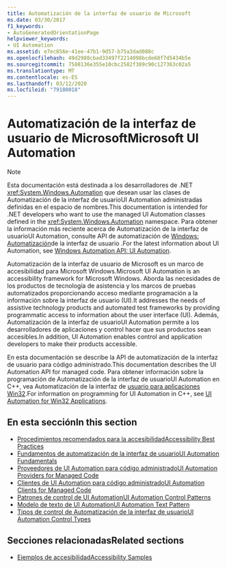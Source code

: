 ```yaml
---
title: Automatización de la interfaz de usuario de Microsoft
ms.date: 03/30/2017
f1_keywords:
- AutoGeneratedOrientationPage
helpviewer_keywords:
- UI Automation
ms.assetid: e7ec856e-41ee-47b1-9d57-b75a3dad088c
ms.openlocfilehash: 49d2988cbad33497f2214098bcde68f7d5434b5e
ms.sourcegitcommit: 7588136e355e10cbc2582f389c90c127363c02a5
ms.translationtype: MT
ms.contentlocale: es-ES
ms.lasthandoff: 03/12/2020
ms.locfileid: "79180018"
---
```

# <a name="microsoft-ui-automation"></a><span data-ttu-id="1663c-102">Automatización de la interfaz de usuario de Microsoft</span><span class="sxs-lookup"><span data-stu-id="1663c-102">Microsoft UI Automation</span></span>

> [!NOTE]
> <span data-ttu-id="1663c-103">Esta documentación está destinada a los desarrolladores de .NET <xref:System.Windows.Automation> que desean usar las clases de Automatización de la interfaz de usuarioUI Automation administradas definidas en el espacio de nombres.</span><span class="sxs-lookup"><span data-stu-id="1663c-103">This documentation is intended for .NET developers who want to use the managed UI Automation classes defined in the <xref:System.Windows.Automation> namespace.</span></span> <span data-ttu-id="1663c-104">Para obtener la información más reciente acerca de Automatización de la interfaz de usuarioUI Automation, consulte API de automatización de [Windows: Automatización](/windows/win32/winauto/entry-uiauto-win32)de la interfaz de usuario .</span><span class="sxs-lookup"><span data-stu-id="1663c-104">For the latest information about UI Automation, see [Windows Automation API: UI Automation](/windows/win32/winauto/entry-uiauto-win32).</span></span>

 <span data-ttu-id="1663c-105">Automatización de la interfaz de usuario de Microsoft es un marco de accesibilidad para Microsoft Windows.</span><span class="sxs-lookup"><span data-stu-id="1663c-105">Microsoft UI Automation is an accessibility framework for Microsoft Windows.</span></span> <span data-ttu-id="1663c-106">Aborda las necesidades de los productos de tecnología de asistencia y los marcos de pruebas automatizados proporcionando acceso mediante programación a la información sobre la interfaz de usuario (UI).</span><span class="sxs-lookup"><span data-stu-id="1663c-106">It addresses the needs of assistive technology products and automated test frameworks by providing programmatic access to information about the user interface (UI).</span></span> <span data-ttu-id="1663c-107">Además, Automatización de la interfaz de usuarioUI Automation permite a los desarrolladores de aplicaciones y control hacer que sus productos sean accesibles.</span><span class="sxs-lookup"><span data-stu-id="1663c-107">In addition, UI Automation enables control and application developers to make their products accessible.</span></span>

 <span data-ttu-id="1663c-108">En esta documentación se describe la API de automatización de la interfaz de usuario para código administrado.</span><span class="sxs-lookup"><span data-stu-id="1663c-108">This documentation describes the UI Automation API for managed code.</span></span> <span data-ttu-id="1663c-109">Para obtener información sobre la programación de Automatización de la interfaz de usuarioUI Automation en C++, vea Automatización de la interfaz de [usuario para aplicaciones Win32](/windows/desktop/winauto/windows-automation-api-portal).</span><span class="sxs-lookup"><span data-stu-id="1663c-109">For information on programming for UI Automation in C++, see [UI Automation for Win32 Applications](/windows/desktop/winauto/windows-automation-api-portal).</span></span>

## <a name="in-this-section"></a><span data-ttu-id="1663c-110">En esta sección</span><span class="sxs-lookup"><span data-stu-id="1663c-110">In this section</span></span>

- [<span data-ttu-id="1663c-111">Procedimientos recomendados para la accesibilidad</span><span class="sxs-lookup"><span data-stu-id="1663c-111">Accessibility Best Practices</span></span>](accessibility-best-practices.md)
- [<span data-ttu-id="1663c-112">Fundamentos de automatización de la interfaz de usuario</span><span class="sxs-lookup"><span data-stu-id="1663c-112">UI Automation Fundamentals</span></span>](ui-automation-fundamentals.md)
- [<span data-ttu-id="1663c-113">Proveedores de UI Automation para código administrado</span><span class="sxs-lookup"><span data-stu-id="1663c-113">UI Automation Providers for Managed Code</span></span>](ui-automation-providers-for-managed-code.md)
- [<span data-ttu-id="1663c-114">Clientes de UI Automation para código administrado</span><span class="sxs-lookup"><span data-stu-id="1663c-114">UI Automation Clients for Managed Code</span></span>](ui-automation-clients-for-managed-code.md)
- [<span data-ttu-id="1663c-115">Patrones de control de UI Automation</span><span class="sxs-lookup"><span data-stu-id="1663c-115">UI Automation Control Patterns</span></span>](ui-automation-control-patterns.md)
- [<span data-ttu-id="1663c-116">Modelo de texto de UI Automation</span><span class="sxs-lookup"><span data-stu-id="1663c-116">UI Automation Text Pattern</span></span>](ui-automation-text-pattern.md)
- [<span data-ttu-id="1663c-117">Tipos de control de Automatización de la interfaz de usuario</span><span class="sxs-lookup"><span data-stu-id="1663c-117">UI Automation Control Types</span></span>](ui-automation-control-types.md)

## <a name="related-sections"></a><span data-ttu-id="1663c-118">Secciones relacionadas</span><span class="sxs-lookup"><span data-stu-id="1663c-118">Related sections</span></span>

- [<span data-ttu-id="1663c-119">Ejemplos de accesibilidad</span><span class="sxs-lookup"><span data-stu-id="1663c-119">Accessibility Samples</span></span>](https://github.com/Microsoft/WPF-Samples/tree/master/Accessibility)
